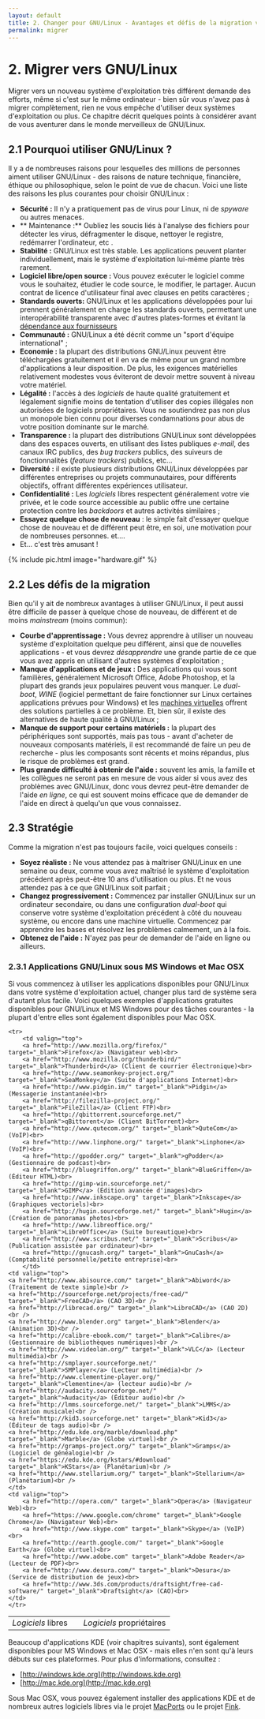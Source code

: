 ```yaml
---
layout: default
title: 2. Changer pour GNU/Linux - Avantages et défis de la migration vers GNU/Linux
permalink: migrer
---
```


# 2. Migrer vers GNU/Linux

Migrer vers un nouveau système d'exploitation très différent demande des efforts, même si c'est sur le même ordinateur - bien sûr vous n'avez pas à migrer complètement, rien ne vous empêche d'utiliser deux systèmes d'exploitation ou plus. Ce chapitre décrit quelques points à considérer avant de vous aventurer dans le monde merveilleux de GNU/Linux.

## 2.1 Pourquoi utiliser GNU/Linux ?

Il y a de nombreuses raisons pour lesquelles des millions de personnes aiment utiliser GNU/Linux - des raisons de nature technique, financière, éthique ou philosophique, selon le point de vue de chacun.  Voici une liste des raisons les plus courantes pour choisir GNU/Linux :

- **Sécurité :** Il n'y a pratiquement pas de virus pour Linux, ni de *spyware* ou autres menaces.  
- ** Maintenance :** Oubliez les soucis liés à l'analyse des fichiers pour détecter les virus, défragmenter le disque, nettoyer le registre, redémarrer l'ordinateur, etc .
- **Stabilité :** GNU/Linux est très stable. Les applications peuvent planter individuellement, mais le système d'exploitation lui-même plante très rarement.
- **Logiciel libre/open source :** Vous pouvez exécuter le logiciel comme vous le souhaitez, étudier le code source, le modifier, le partager. Aucun contrat de licence d'utilisateur final avec clauses en petits caractères ;
- **Standards ouverts:** GNU/Linux et les applications développées pour lui prennent généralement en charge les standards ouverts, permettant une interopérabilité transparente avec d'autres plates-formes et évitant la [dépendance aux fournisseurs](https://fr.wikipedia.org/wiki/Enfermement_propriétaire)
- **Communauté :** GNU/Linux a été décrit comme un "sport d'équipe international" ;
- **Economie :** la plupart des distributions GNU/Linux peuvent être téléchargées gratuitement et il en va de même pour un grand nombre d'applications à leur disposition. De plus, les exigences matérielles relativement modestes vous éviteront de devoir mettre souvent à niveau votre matériel.
- **Légalité :** l'accès à des *logiciels* de haute qualité gratuitement et légalement signifie moins de tentation d'utiliser des copies illégales non autorisées de logiciels propriétaires. Vous ne soutiendrez pas non plus un monopole bien connu pour diverses condamnations pour abus de votre position dominante sur le marché.
- **Transparence :** la plupart des distributions GNU/Linux sont développées dans des espaces ouverts, en utilisant des listes publiques *e-mail*, des canaux IRC publics, des  *bug trackers* publics, des suiveurs de fonctionnalités (*feature trackers*) publics, etc...
- **Diversité :** il existe plusieurs distributions GNU/Linux développées par différentes entreprises ou projets communautaires, pour différents objectifs, offrant différentes expériences utilisateur.
- **Confidentialité :** Les *logiciels* libres respectent généralement votre vie privée, et le code source accessible au public offre une certaine protection contre les *backdoors* et autres activités similaires ;
- **Essayez quelque chose de nouveau** : le simple fait d'essayer quelque chose de nouveau et de différent peut être, en soi, une motivation pour de nombreuses personnes. et....
- Et... c'est très amusant !

{% include pic.html image="hardware.gif" %}

## 2.2 Les défis de la migration

Bien qu'il y ait de nombreux avantages à utiliser GNU/Linux, il peut aussi être difficile de passer à quelque chose de nouveau, de différent et de moins *mainstream* (moins commun):

- **Courbe d'apprentissage :** Vous devrez apprendre à utiliser un nouveau système d'exploitation quelque peu différent, ainsi que de nouvelles applications - et vous devrez *désapprendre* une grande partie de ce que vous avez appris en utilisant d'autres systèmes d'exploitation ;
- **Manque d'applications et de jeux :** Des applications qui vous sont familières, généralement Microsoft Office, Adobe Photoshop, et la plupart des grands jeux populaires peuvent vous manquer. Le *dual-boot*, *WINE* (logiciel permettant de faire fonctionner sur Linux certaines applications prévues pour Windows) et les [machines virtuelles](https://fr.wikipedia.org/wiki/Machine_virtuelle) offrent des solutions partielles à ce problème. Et, bien sûr, il existe des alternatives de haute qualité à GNU/Linux ;
- **Manque de support pour certains matériels :** la plupart des périphériques sont supportés, mais pas tous - avant d'acheter de nouveaux composants matériels, il est recommandé de faire un peu de recherche - plus les composants sont récents et moins répandus, plus le risque de problèmes est grand.  
- **Plus grande difficulté à obtenir de l'aide :** souvent les amis, la famille et les collègues ne seront pas en mesure de vous aider si vous avez des problèmes avec GNU/Linux, donc vous devrez peut-être demander de l'aide *en ligne*, ce qui est souvent moins efficace que de demander de l'aide en direct à quelqu'un que vous connaissez.

## 2.3 Stratégie

Comme la migration n'est pas toujours facile, voici quelques conseils :

- **Soyez réaliste :** Ne vous attendez pas à maîtriser GNU/Linux en une semaine ou deux, comme vous avez maîtrisé le système d'exploitation précédent après peut-être 10 ans d'utilisation ou plus. Et ne vous attendez pas à ce que GNU/Linux soit parfait ;
- **Changez progressivement :** Commencez par installer GNU/Linux sur un ordinateur secondaire, ou dans une configuration *dual-boot* qui conserve votre système d'exploitation précédent à côté du nouveau système, ou encore dans une machine virtuelle. Commencez par apprendre les bases et résolvez les problèmes calmement, un à la fois.
- **Obtenez de l'aide :** N'ayez pas peur de demander de l'aide en ligne ou ailleurs.

### 2.3.1 Applications GNU/Linux sous MS Windows et Mac OSX

Si vous commencez à utiliser les applications disponibles pour GNU/Linux dans votre système d'exploitation actuel, changer plus tard de système sera d'autant plus facile. Voici quelques exemples d'applications gratuites disponibles pour GNU/Linux et MS Windows pour des tâches courantes - la plupart d'entre elles sont également disponibles pour Mac OSX.

<table width="98%">
	<tbody><tr>
		<td class="small-bold"><em>Logiciels</em> libres</td>
		<td class="small-bold"></td>
		<td class="small-bold"><em>Logiciels</em> propriétaires</td>
	</tr>

	<tr>
		<td valign="top">
		<a href="http://www.mozilla.org/firefox/" target="_blank">Firefox</a> (Navigateur web)<br>
		<a href="http://www.mozilla.org/thunderbird/" target="_blank">Thunderbird</a> (Client de courrier électronique)<br>
		<a href="http://www.seamonkey-project.org/" target="_blank">SeaMonkey</a> (Suite d'applications Internet)<br>
		<a href="http://www.pidgin.im/" target="_blank">Pidgin</a> (Messagerie instantanée)<br>
		<a href="http://filezilla-project.org/" target="_blank">FileZilla</a> (Client FTP)<br>
		<a href="http://qbittorrent.sourceforge.net/" target="_blank">qBittorent</a> (Client BitTorrent)<br>
		<a href="http://www.qutecom.org/" target="_blank">QuteCom</a> (VoIP)<br>
		<a href="http://www.linphone.org/" target="_blank">Linphone</a> (VoIP)<br>
		<a href="http://gpodder.org/" target="_blank">gPodder</a> (Gestionnaire de podcast)<br>
		<a href="http://bluegriffon.org/" target="_blank">BlueGriffon</a> (Éditeur HTML)<br>
		<a href="http://gimp-win.sourceforge.net/" target="_blank">GIMP</a> (Édition avancée d'images)<br>
		<a href="http://www.inkscape.org" target="_blank">Inkscape</a> (Graphiques vectoriels)<br>
		<a href="http://hugin.sourceforge.net/" target="_blank">Hugin</a> (Création de panoramas photos)<br>
		<a href="http://www.libreoffice.org/" target="_blank">LibreOffice</a> (Suite bureautique)<br>
		<a href="http://www.scribus.net/" target="_blank">Scribus</a> (Publication assistée par ordinateur)<br>
		<a href="http://gnucash.org/" target="_blank">GnuCash</a> (Comptabilité personnelle/petite entreprise)<br>
		</td>
	<td valign="top">
    <a href="http://www.abisource.com/" target="_blank">Abiword</a> (Traitement de texte simple)<br />
    <a href="http://sourceforge.net/projects/free-cad/" target="_blank">FreeCAD</a> (CAO 3D)<br />
    <a href="http://librecad.org/" target="_blank">LibreCAD</a> (CAO 2D)<br />
    <a href="http://www.blender.org" target="_blank">Blender</a> (Animation 3D)<br />
    <a href="http://calibre-ebook.com/" target="_blank">Calibre</a> (Gestionnaire de bibliothèques numériques)<br />
    <a href="http://www.videolan.org/" target="_blank">VLC</a> (Lecteur multimédia)<br />
    <a href="http://smplayer.sourceforge.net/" target="_blank">SMPlayer</a> (Lecteur multimédia)<br />
    <a href="http://www.clementine-player.org/" target="_blank">Clementine</a> (lecteur audio)<br />
    <a href="http://audacity.sourceforge.net/" target="_blank">Audacity</a> (Éditeur audio)<br />
    <a href="http://lmms.sourceforge.net/" target="_blank">LMMS</a> (Création musicale)<br />
    <a href="http://kid3.sourceforge.net" target="_blank">Kid3</a> (Éditeur de tags audio)<br />
    <a href="http://edu.kde.org/marble/download.php" target="_blank">Marble</a> (Globe virtuel)<br />
    <a href="http://gramps-project.org/" target="_blank">Gramps</a> (Logiciel de généalogie)<br />
    <a href="https://edu.kde.org/kstars/#download" target="_blank">KStars</a> (Planétarium)<br />
    <a href="http://www.stellarium.org/" target="_blank">Stellarium</a> (Planétarium)<br />
	</td>
	<td valign="top">
		<a href="http://opera.com/" target="_blank">Opera</a> (Navigateur Web)<br>
		<a href="https://www.google.com/chrome" target="_blank">Google Chrome</a> (Navigateur Web)<br>
		<a href="http://www.skype.com" target="_blank">Skype</a> (VoIP)<br>
		<a href="http://earth.google.com/" target="_blank">Google Earth</a> (Globe virtuel)<br>
		<a href="http://www.adobe.com" target="_blank">Adobe Reader</a> (Lecteur de PDF)<br>
		<a href="http://www.desura.com/" target="_blank">Desura</a> (Service de distribution de jeux)<br>
		<a href="http://www.3ds.com/products/draftsight/free-cad-software/" target="_blank">Draftsight</a> (CAO)<br>
	</td>
	</tr>
</tbody></table>

Beaucoup d'applications KDE (voir chapitres suivants), sont également disponibles pour MS Windows et Mac OSX - mais elles n'en sont qu'à leurs débuts sur ces plateformes. Pour plus d'informations, consultez :

- [http://windows.kde.org](http://windows.kde.org)
- [http://mac.kde.org](http://mac.kde.org)

Sous Mac OSX, vous pouvez également installer des applications KDE et de nombreux autres logiciels libres via le projet [MacPorts](http://www.macports.org/) ou le projet [Fink](http://www.finkproject.org/).
